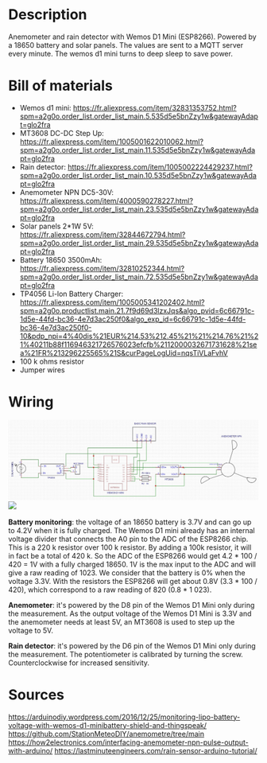 # Description
Anemometer and rain detector with Wemos D1 Mini (ESP8266). Powered by a 18650 battery and solar panels. The values are sent to a MQTT server every minute. The wemos d1 mini turns to deep sleep to save power.

# Bill of materials
- Wemos d1 mini: https://fr.aliexpress.com/item/32831353752.html?spm=a2g0o.order_list.order_list_main.5.535d5e5bnZzy1w&gatewayAdapt=glo2fra
- MT3608 DC-DC Step Up: https://fr.aliexpress.com/item/1005001622010062.html?spm=a2g0o.order_list.order_list_main.11.535d5e5bnZzy1w&gatewayAdapt=glo2fra
- Rain detector: https://fr.aliexpress.com/item/1005002224429237.html?spm=a2g0o.order_list.order_list_main.10.535d5e5bnZzy1w&gatewayAdapt=glo2fra
- Anemometer NPN DC5-30V: https://fr.aliexpress.com/item/4000590278227.html?spm=a2g0o.order_list.order_list_main.23.535d5e5bnZzy1w&gatewayAdapt=glo2fra
- Solar panels 2*1W 5V: https://fr.aliexpress.com/item/32844672794.html?spm=a2g0o.order_list.order_list_main.29.535d5e5bnZzy1w&gatewayAdapt=glo2fra
- Battery 18650 3500mAh: https://fr.aliexpress.com/item/32810252344.html?spm=a2g0o.order_list.order_list_main.72.535d5e5bnZzy1w&gatewayAdapt=glo2fra
- TP4056 Li-lon Battery Charger: https://fr.aliexpress.com/item/1005005341202402.html?spm=a2g0o.productlist.main.21.7f9d69d3lzxJqs&algo_pvid=6c66791c-1d5e-44fd-bc36-4e7d3ac250f0&algo_exp_id=6c66791c-1d5e-44fd-bc36-4e7d3ac250f0-10&pdp_npi=4%40dis%21EUR%214.53%212.45%21%21%214.76%21%21%40211b88f116946321726576023efcfb%2112000032671731628%21sea%21FR%213296225565%21S&curPageLogUid=nqsTiVLaFvhV
- 100 k ohms resistor
- Jumper wires

# Wiring

<img src="docs/schema.jpg"/>
<img src="docs/20230908_173628.jpg"/>


**Battery monitoring**: the voltage of an 18650 battery is 3.7V and can go up to 4.2V when it is fully charged. 
The Wemos D1 mini already has an internal voltage divider that connects the A0 pin to the ADC of the ESP8266 chip. This is a 220 k resistor over 100 k resistor. By adding a 100k resistor, it will in fact be a total of 420 k. So the ADC of the ESP8266 would get 4.2 * 100 / 420 = 1V with a fully charged 18650. 1V is the max input to the ADC and will give a raw reading of 1023. We consider that the battery is 0% when the voltage 3.3V. With the resistors the ESP8266 will get about 0.8V (3.3 * 100 / 420), which correspond to a raw reading of 820 (0.8 * 1 023).

**Anemometer**: it's powered by the D8 pin of the Wemos D1 Mini only during the measurement. As the output voltage of the Wemos D1 Mini is 3.3V and the anemometer needs at least 5V, an MT3608 is used to step up the voltage to 5V.

**Rain detector**: it's powered by the D6 pin of the Wemos D1 Mini only during the measurement. The potentiometer is calibrated by turning the screw. Counterclockwise for increased sensitivity.


# Sources
https://arduinodiy.wordpress.com/2016/12/25/monitoring-lipo-battery-voltage-with-wemos-d1-minibattery-shield-and-thingspeak/
https://github.com/StationMeteoDIY/anemometre/tree/main
https://how2electronics.com/interfacing-anemometer-npn-pulse-output-with-arduino/
https://lastminuteengineers.com/rain-sensor-arduino-tutorial/

